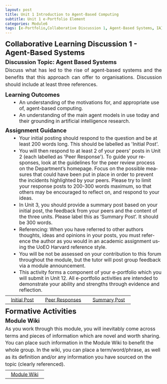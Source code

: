 ```yaml
---
layout: post
title: Unit 1 Introduction to Agent-Based Computing
subtitle: Unit 1 e-Portfolio Element
categories: Module6
tags: [e-Portfolio,Collaborative Discussion 1, Agent-Based Systems, IA]
---
```

<style>
.post-compact{font-size:.98rem}
.post-compact h2,.post-compact h3{margin:.6rem 0 .3rem;line-height:1.2}
.post-compact p{margin:.3rem 0;line-height:1.45}
.post-compact ul{margin:.25rem 0 .45rem 1.15rem}
.post-compact li{margin:.18rem 0}
.post-compact table{margin:.4rem 0;border-collapse:collapse}
.post-compact td{padding:.22rem .5rem;vertical-align:top}
.post-compact .button.large{padding:.35rem .65rem;font-size:.95rem}
.post-compact h2+*, .post-compact h3+*{margin-top:.3rem!important}
</style>
<html lang="en">

<body>
  <div class="post-compact" lang="en">
<h2>Collaborative Learning Discussion 1 - Agent-Based Systems </h2>
<h3>Discussion Topic: Agent Based Systems</h3>
<p style="text-align: justify;">Discuss what has led to the rise of agent-based systems and the benefits that this approach can offer to organisations. Discussion should include at least three references.</p>
<h3>Learning Outcomes </h3>
<ul>
  <li> An understanding of the motivations for, and appropriate use of, agent-based computing.</li>
  <li>An understanding of the main agent models in use today and their grounding in artificial intelligence research.</li>
</ul>
<h3>Assignment Guidance </h3>
<ul>
 <li> Your initial posting should respond to the question and be at least 200 words long.  This should be labelled as 'Initial Post'.</li>
 <li> You will then respond to at least 2 of your peers' posts in Unit 2 (each labelled as 'Peer Response').  To guide your responses, look at the guidelines for the peer review process on the Department’s homepage. Focus on the possible measures that could have been put in place in order to prevent the incidents highlighted by your peers.  Please try to limit your response posts to 200-300 words maximum, so that others may be encouraged to reflect on, and respond to your ideas.</li>
 <li> In Unit 3, you should provide a summary post based on your initial post, the feedback from your peers and the content of the three units. Please label this as ‘Summary Post’. It should be 300 words.</li>
 <li> Referencing: When you have referred to other authors thoughts, ideas and opinions in your posts, you must reference the author as you would in an academic assignment using the UoEO Harvard reference style.</li>
 <li> You will be not be assessed on your contribution to this forum throughout the module, but the tutor will post group feedback via a module announcement.</li>
 <li> This activity forms a component of your e-portfolio which you will submit in Unit 12. All e-portfolio activities are intended to demonstrate your ability and strengths through evidence and reflection.</li>
</ul>
<table>
    <tr>
      <td> <a href="../../../../artefacts/IA-Unit01-Initial_Post.pdf" target="_blank" class="button large">Initial Post</a></td> 
       <td> <a href="../../../../artefacts/IA-Unit01-Peer_Response.pdf" target="_blank" class="button large">Peer Responses</a></td> 
       <td> <a href="../../../../artefacts/IA-Unit01-SummaryPost.pdf" target="_blank" class="button large">Summary Post</a></td> 
    </tr>
</table>

<h2>Formative Activities </h2>

<h3>Module Wiki</h3>
  
<p>As you work through this module, you will inevitably come across terms and pieces of information which are novel and worth sharing. You can place such information in the Module Wiki to benefit the whole group. In the wiki, you can place a term/word/phrase, as well as its definition and/or any information you have sourced on the topic (clearly referenced).</p>

<table>
    <tr>
      <td> <a href="../../../../artefacts/IA-Unit04-Module_Wiki.pdf" target="_blank" class="button large">Module Wiki</a></td> 
    </tr>
</table>
    
  </div>
</body>
  </html>




